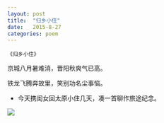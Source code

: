 ```yaml
---
layout: post
title:  "归乡小住"
date:   2015-8-27
categories: poem
---
```

`《归乡小住》`

京城八月暑难消，晋阳秋爽气已高。

铁龙飞腾奔故里，笑别功名尘事恼。 

<!--more-->

- 今天携闺女回太原小住几天，凑一首聊作旅途纪念。

![]({{site.url}}/Images/10.png)